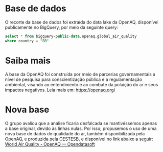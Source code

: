 # Base de dados
O recorte da base de dados foi extraída do data lake da OpenAQ, disponível publicamente no BigQuery, por meio da seguinte query:
```sql
select * from bigquery-public-data.openaq.global_air_quality
where country = "BR" 
```
# Saiba mais
A base da OpenAQ foi construída por meio de parcerias governamentais a nível de pesquisa para conscientização pública e a regulamentação ambiental, visando ao entendimento e ao combate da poluição do ar e seus impactos negativos.
Leia mais em:
https://openaq.org/

# Nova base
O grupo avaliou que a análise ficaria desfalcada se mantivéssemos apenas a base original, devido às linhas nulas. Por isso, propusemos o uso de uma nova base de dados de qualidade do ar, também disponibilizada pela OpenAQ, e produzida pela CESTESB, e disponível no link abaixo a seguir: [World Air Quality - OpenAQ — Opendatasoft](https://public.opendatasoft.com/explore/dataset/openaq/table/?disjunctive.city&disjunctive.location&disjunctive.measurements_parameter&sort=measurements_lastupdated)
